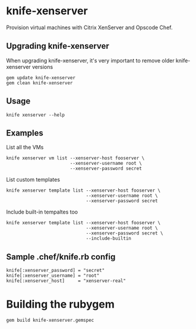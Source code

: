 # knife-xenserver

Provision virtual machines with Citrix XenServer and Opscode Chef.

## Upgrading knife-xenserver

When upgrading knife-xenserver, it's very important to remove older knife-xenserver versions

    gem update knife-xenserver
    gem clean knife-xenserver

## Usage

    knife xenserver --help

## Examples

List all the VMs

    knife xenserver vm list --xenserver-host fooserver \
                            --xenserver-username root \
                            --xenserver-password secret


List custom templates

    knife xenserver template list --xenserver-host fooserver \
                                  --xenserver-username root \
                                  --xenserver-password secret

Include built-in tempaltes too

    knife xenserver template list --xenserver-host fooserver \
                                  --xenserver-username root \
                                  --xenserver-password secret \
                                  --include-builtin

## Sample .chef/knife.rb config

    knife[:xenserver_password] = "secret"
    knife[:xenserver_username] = "root"
    knife[:xenserver_host]     = "xenserver-real"


# Building the rubygem

    gem build knife-xenserver.gemspec
